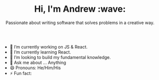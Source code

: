 <h1 align='center'> Hi, I'm Andrew :wave: </h1>

<p align='center'>
  Passionate about writing software that solves problems in a creative way.
</p>



<br />
<br />

- 🔭 I’m currently working on JS & React.
- 🌱 I’m currently learning React.
- 👯 I’m looking to build my fundamental knowledge.
- 💬 Ask me about ... Anything
- 😄 Pronouns: He/Him/His
- ⚡ Fun fact: 

[linkedin]: https://www.linkedin.com/in/andrew-peattie/
